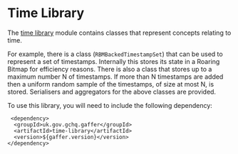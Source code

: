 # Time Library

The [time library](https://github.com/gchq/Gaffer/tree/master/library/time-library) module contains classes that represent concepts relating to time.

For example, there is a class (`RBMBackedTimestampSet`) that can be used to represent a set of timestamps. Internally this stores its state in a Roaring Bitmap for efficiency reasons.
There is also a class that stores up to a maximum number N of timestamps. If more than N timestamps are added then a uniform random sample of the timestamps, of size at most N, is stored. Serialisers and aggregators for the above classes are provided.

To use this library, you will need to include the following dependency:

```
 <dependency>
  <groupId>uk.gov.gchq.gaffer</groupId>
  <artifactId>time-library</artifactId>
  <version>${gaffer.version}</version>
</dependency>
```
